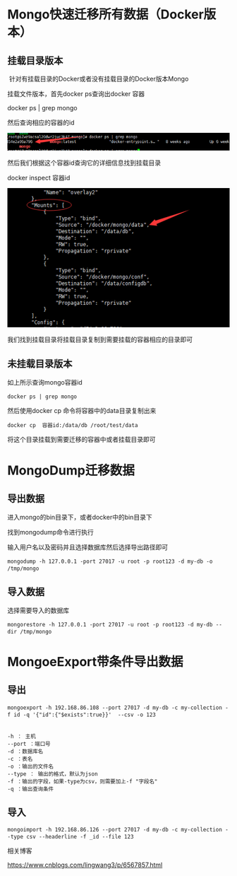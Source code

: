 # Mongo快速迁移所有数据（Docker版本）

## 挂载目录版本

​		针对有挂载目录的Docker或者没有挂载目录的Docker版本Mongo

挂载文件版本，首先docker  ps查询出docker 容器

docker ps | grep mongo

然后查询相应的容器的id

![](img\mongo-cp.png)

然后我们根据这个容器id查询它的详细信息找到挂载目录

docker inspect 容器id

![](img\mongo-cp2.png)

我们找到挂载目录将挂载目录复制到需要挂载的容器相应的目录即可

## 未挂载目录版本

如上所示查询mongo容器id

```
docker ps | grep mongo
```

然后使用docker cp 命令将容器中的data目录复制出来

```
docker cp  容器id:/data/db /root/test/data
```

将这个目录挂载到需要迁移的容器中或者挂载目录即可



# MongoDump迁移数据

## 导出数据

进入mongo的bin目录下，或者docker中的bin目录下

找到mongodump命令进行执行

输入用户名以及密码并且选择数据库然后选择导出路径即可

```
mongodump -h 127.0.0.1 -port 27017 -u root -p root123 -d my-db -o /tmp/mongo
```

## 导入数据

选择需要导入的数据库



```
mongorestore -h 127.0.0.1 -port 27017 -u root -p root123 -d my-db --dir /tmp/mongo
```



# MongoeExport带条件导出数据



## 导出

```
mongoexport -h 192.168.86.108 --port 27017 -d my-db -c my-collection -f id -q '{"id":{"$exists":true}}'  --csv -o 123


-h ： 主机
--port ：端口号
-d ：数据库名
-c ：表名
-o ：输出的文件名
--type ： 输出的格式，默认为json
-f ：输出的字段，如果-type为csv，则需要加上-f "字段名"
-q ：输出查询条件
```

## 导入

```
mongoimport -h 192.168.86.126 --port 27017 -d my-db -c my-collection --type csv --headerline -f _id --file 123
```

相关博客

<https://www.cnblogs.com/lingwang3/p/6567857.html>